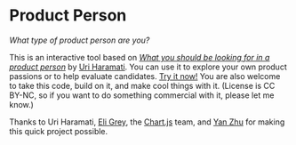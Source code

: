 # Product Person

*What type of product person are you?*

This is an interactive tool based on *[What you should be looking for in a product person](https://medium.com/swlh/what-you-should-be-looking-for-in-a-product-person-ee40e39a7301)* by [Uri Haramati](https://twitter.com/uriharamati). You can use it to explore your own product passions or to help evaluate candidates. [Try it now!](https://montoya.github.io/product-person/) You are also welcome to take this code, build on it, and make cool things with it. (License is CC BY-NC, so if you want to do something commercial with it, please let me know.)

Thanks to Uri Haramati, [Eli Grey](https://github.com/eligrey/), the [Chart.js](http://www.chartjs.org/) team, and [Yan Zhu](https://github.com/picturepan2) for making this quick project possible.
